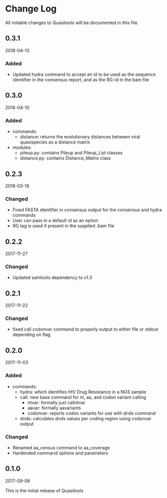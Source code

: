 # Change Log

All notable changes to Quasitools will be documented in this file.

## 0.3.1 ##

2018-04-13

### Added ###

- Updated hydra command to accept an id to be used as the sequence identifier
  in the consensus report, and as the RG-id in the bam file

## 0.3.0 ##

2018-04-10

### Added ###

 - commands:
   - distance: returns the evolutionary distances between viral quasispecies as a distance matrix
 - modules:
   - pileup.py: contains Pileup and Pileup_List classes
   - distance.py: contains Distance_Matrix class

## 0.2.3 ##

2018-03-16

### Changed ###

- Fixed FASTA identifier in consensus output for the consensus and hydra commands
- User can pass in a default id as an option
- RG tag is used if present in the supplied .bam file

## 0.2.2 ##

2017-11-27

### Changed ###

 - Updated samtools dependency to v1.3

## 0.2.1 ##

2017-11-22

### Changed ###

 - fixed call codonvar command to properly output to either file or stdout depending on flag

## 0.2.0 ##

2017-11-03

### Added ###

 - commands:
   - hydra: which identifies HIV Drug Resistance in a NGS sample
   - call: new base command for nt, aa, and codon variant calling
     - ntvar: formally just callntvar
     - aavar: formally aavariants
     - codonvar: reports codon variants for use with dnds command
   - dnds: calculates dnds values per coding region using codonvar output

### Changed ###

 - Renamed aa_census command to aa_coverage
 - Hardended command options and parameters

## 0.1.0 ##

2017-09-06

This is the initial release of Quasitools
